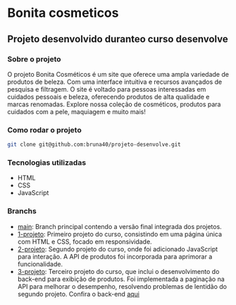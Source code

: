 # Bonita cosmeticos

## Projeto desenvolvido duranteo curso desenvolve

### Sobre o projeto
O projeto Bonita Cosméticos é um site que oferece uma ampla variedade de produtos de beleza. Com uma interface intuitiva e recursos avançados de pesquisa e filtragem. O site é voltado para pessoas interessadas em cuidados pessoais e beleza, oferecendo produtos de alta qualidade e marcas renomadas. Explore nossa coleção de cosméticos, produtos para cuidados com a pele, maquiagem e muito mais!


### Como rodar o projeto
```bash
git clone git@github.com:bruna40/projeto-desenvolve.git
```

### Tecnologias utilizadas
- HTML
- CSS
- JavaScript

### Branchs

- [main](https://github.com/bruna40/projeto-desenvolve/tree/main): Branch principal contendo a versão final integrada dos projetos.
- [1-projeto](https://github.com/bruna40/projeto-desenvolve/tree/1-projeto): Primeiro projeto do curso, consistindo em uma página única com HTML e CSS, focado em responsividade.
- [2-projeto](https://github.com/bruna40/projeto-desenvolve/tree/2-projeto): Segundo projeto do curso, onde foi adicionado JavaScript para interação. A API de produtos foi incorporada para aprimorar a funcionalidade.
- [3-projeto](https://github.com/bruna40/projeto-desenvolve/tree/3-projeto): Terceiro projeto do curso, que inclui o desenvolvimento do back-end para exibição de produtos. Foi implementada a paginação na API para melhorar o desempenho, resolvendo problemas de lentidão do segundo projeto. Confira o back-end [aqui](https://github.com/bruna40/back-projeto-desenvolve)